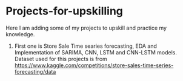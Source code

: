 # Projects-for-upskilling
Here I am adding some of my projects to upskill and practice my knowledge.
1. First one is Store Sale Time searies forecasting, EDA and Implementation of SARIMA, CNN, LSTM and CNN-LSTM models. Dataset used for this projects is from https://www.kaggle.com/competitions/store-sales-time-series-forecasting/data
